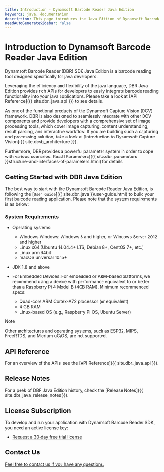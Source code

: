 ```yaml
---
title: Introduction - Dynamsoft Barcode Reader Java Edition
keywords: java, documentation
description: This page introduces the Java Edition of Dynamsoft Barcode Reader
needAutoGenerateSidebar: false
---
```


# Introduction to Dynamsoft Barcode Reader Java Edition

Dynamsoft Barcode Reader (DBR) SDK Java Edition is a barcode reading tool designed specifically for java developers.

Leveraging the efficiency and flexibility of the java language, DBR Java Edition provides rich APIs for developers to easily integrate barcode reading functionality into your java applications. Please take a look at [API Reference]({{ site.dbr_java_api }}) to see details.

As one of the functional products of the Dynamsoft Capture Vision (DCV) framework, DBR is also designed to seamlessly integrate with other DCV components and provide developers with a comprehensive set of image processing tools, which cover image capturing, content understanding, result parsing, and interactive workflow. If you are building such a capturing and processing solution, take a look at [Introduction to Dynamsoft Capture Vision]({{ site.dcvb_architecture }}).

Furthermore, DBR provides a powerful parameter system in order to cope with various scenarios. Read [Parameters]({{ site.dbr_parameters }}structure-and-interfaces-of-parameters.html) for details.

## Getting Started with DBR Java Edition

The best way to start with the Dynamsoft Barcode Reader Java Edition, is following the [`User Guide`]({{ site.dbr_java }}user-guide.html) to build your first barcode reading application. Please note that the system requirements is as below:

### System Requirements

- Operating systems:
  - Windows Windows: Windows 8 and higher, or Windows Server 2012 and higher
  - Linux x64 (Ubuntu 14.04.4+ LTS, Debian 8+, CentOS 7+, etc.)
  - Linux arm 64bit
  - macOS universal 10.15+
- JDK 1.8 and above

- For Embedded Devices:
For embedded or ARM-based platforms, we recommend using a device with performance equivalent to or better than a Raspberry Pi 4 Model B (4GB RAM). Minimum recommended specs:
  - Quad-core ARM Cortex-A72 processor (or equivalent)
  - 4 GB RAM
  - Linux-based OS (e.g., Raspberry Pi OS, Ubuntu Server)

> [!NOTE]
> Other architectures and operating systems, such as ESP32, MIPS, FreeRTOS, and Micrium uC/OS, are not supported.

## API Reference

For an overview of the APIs, see the [API Reference]({{ site.dbr_java_api }}).

## Release Notes

For a peek of DBR Java Edition history, check the [Release Notes]({{ site.dbr_java_release_notes }}).

## License Subscription

To develop and run your application with Dynamsoft Barcode Reader SDK, you need an active license key:
* <a href="https://www.dynamsoft.com/customer/license/trialLicense?utm_source=docs&product=dbr&package=java" target="_blank">Request a 30-day free trial license</a>

## Contact Us

<a href="https://www.dynamsoft.com/company/customer-service/#contact" target="_blank">Feel free to contact us if you have any questions.</a>